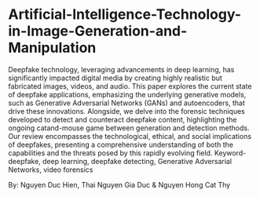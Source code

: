 # Artificial-Intelligence-Technology-in-Image-Generation-and-Manipulation

Deepfake technology, leveraging advancements in deep learning, has significantly impacted digital media by creating highly realistic but fabricated images, videos, and audio. This paper explores the current state of deepfake applications, emphasizing the underlying generative models, such as Generative Adversarial Networks (GANs) and autoencoders, that drive these innovations. Alongside, we delve into the forensic techniques developed to detect and counteract deepfake content, highlighting the ongoing catand-mouse game between generation and detection methods. Our review encompasses the technological, ethical, and social implications of deepfakes, presenting a comprehensive understanding of both the capabilities and the threats posed by this rapidly evolving field. 
Keyword- deepfake, deep learning, deepfake detecting, Generative Adversarial Networks, video forensics

By: Nguyen Duc Hien, Thai Nguyen Gia Duc & Nguyen Hong Cat Thy
